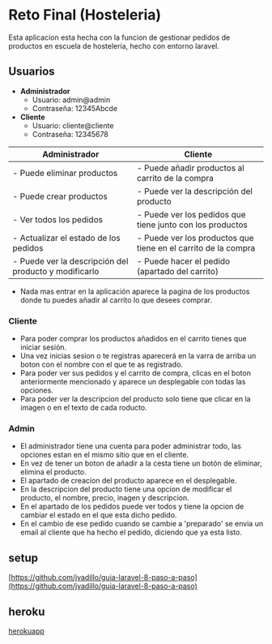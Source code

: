 # Reto Final (Hosteleria)

Esta aplicacion esta hecha con la funcion de gestionar pedidos de productos en escuela de hosteleria, hecho con entorno laravel.

## Usuarios
- **Administrador**
    - Usuario: admin@admin
    - Contraseña: 12345Abcde
- **Cliente**
    - Usuario: cliente@cliente
    - Contraseña: 12345678


| **Administrador**                                     | **Cliente**                                                    |
|-------------------------------------------------------|----------------------------------------------------------------|
| - Puede eliminar productos                            | - Puede añadir productos al carrito de la compra               |
| - Puede crear productos                               | - Puede ver la descripción del producto                        |
| - Ver todos los pedidos                               | - Puede ver los pedidos que tiene junto con los productos      |
| - Actualizar el estado de los pedidos                 | - Puede ver los productos que tiene en el carrito de la compra |
| - Puede ver la descripción del producto y modificarlo | - Puede hacer el pedido (apartado del carrito)                 |


- Nada mas entrar en la aplicación aparece la pagina de los productos donde tu puedes añadir al carrito lo que desees comprar.
 ### Cliente
- Para poder comprar los productos añadidos en el carrito tienes que iniciar sesión.
- Una vez inicias sesion o te registras aparecerá en la varra de arriba un boton con el nombre con el que te as registrado.
- Para poder ver sus pedidos y el carrito de compra, clicas en el boton anteriormente mencionado y aparece un desplegable 
  con todas las opciones.
- Para poder ver la descripcion del producto solo tiene que clicar en la imagen o en el texto de cada roducto.
 ### Admin
- El administrador tiene una cuenta para poder administrar todo, las opciones estan en el mismo sitio que en el cliente.
- En vez de tener un boton de añadir a la cesta tiene un botón de eliminar, elimina el producto.
- El apartado de creacion del producto aparece en el desplegable.
- En la descripcion del producto tiene una opcion de modificar el producto, el nombre, precio, inagen y descripcion.
- En el apartado de los pedidos puede ver todos y tiene la opcion de cambiar el estado en el que esta dicho pedido.
- En el cambio de ese pedido cuando se cambie a 'preparado' se envia un email al cliente que ha hecho el pedido, 
  diciendo que ya esta listo. 


## setup

[https://github.com/jvadillo/guia-laravel-8-paso-a-paso](https://github.com/jvadillo/guia-laravel-8-paso-a-paso)

## heroku

[herokuapp](https://hosteleriasuper.herokuapp.com/)
